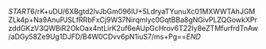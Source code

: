 $START$6/rK+uDU/6XBgtd2lvJbGm096lU+5LdryaTYunuXc01MXWWTAhJGMZLk4p+Na9AnuPJSLfRRbFxCj9W37Nirqmlyc0GqtBBa8gNGivPLZQGowkXPrzddGKzV3QWBiR2OkOax4ntLirK2uf6eAUpGcHrov6T22Iy8eZTMfurfrdTnAw/aDGy58Ze9Ug1DJFD/B4W0CDvv6pN1iuS7/ms+Pg==$END$
